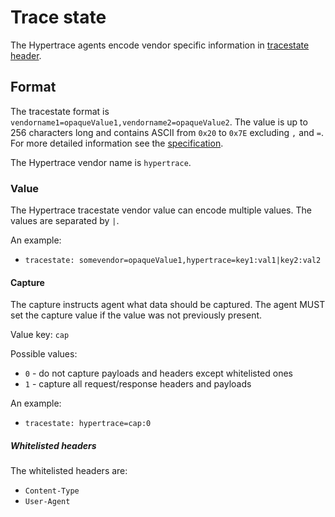# Trace state

The Hypertrace agents encode vendor specific information in [tracestate header](https://www.w3.org/TR/trace-context/#tracestate-header).

## Format

The tracestate format is `vendorname1=opaqueValue1,vendorname2=opaqueValue2`. The value
is up to 256 characters long and contains ASCII from `0x20` to `0x7E` excluding `,` and `=`. For more
detailed information see the [specification](https://www.w3.org/TR/trace-context/#value).

The Hypertrace vendor name is `hypertrace`.

### Value

The Hypertrace tracestate vendor value can encode multiple values. The values are separated by `|`. 

An example:
* `tracestate: somevendor=opaqueValue1,hypertrace=key1:val1|key2:val2`

#### Capture

The capture instructs agent what data should be captured. The agent MUST set the capture value
if the value was not previously present.

Value key: `cap`

Possible values:
* `0` - do not capture payloads and headers except whitelisted ones
* `1` - capture all request/response headers and payloads

An example:
* `tracestate: hypertrace=cap:0`

##### Whitelisted headers

The whitelisted headers are:
* `Content-Type`
* `User-Agent`

